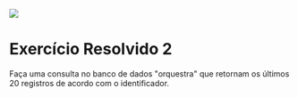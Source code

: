 ![](https://i.imgur.com/xG74tOh.png)

# Exercício Resolvido 2

Faça uma consulta no banco de dados "orquestra" que retornam os últimos 20 registros de acordo com o identificador.